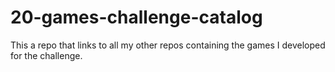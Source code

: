# 20-games-challenge-catalog
This a repo that links to all my other repos containing the games I developed for the challenge.
